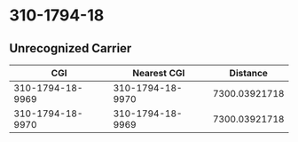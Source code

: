 # 310-1794-18
## Unrecognized Carrier


| CGI | Nearest CGI | Distance |
|-----|-------------|----------|
| 310-1794-18-9969 | 310-1794-18-9970 | 7300.03921718 |
| 310-1794-18-9970 | 310-1794-18-9969 | 7300.03921718 |
